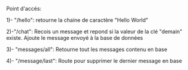   Point d'accés:

  1)- "/hello":
    retourne la chaine de caractère "Hello World"

  2)-"/chat":
    Recois un message et repond si la valeur de la clé "demain" existe.
    Ajoute le message envoyé à la base de données

  3)- "messages/all":
    Retourne tout les messages contenu en base

  4)- "/message/last":
    Route pour supprimer le dernier message en base

